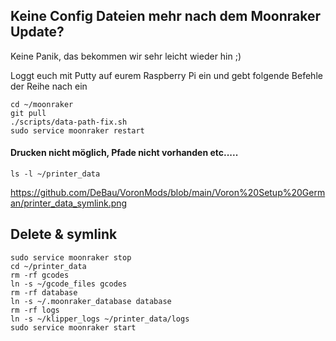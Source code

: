 
## Keine Config Dateien mehr nach dem Moonraker Update?

Keine Panik, das bekommen wir sehr leicht wieder hin ;)

Loggt euch mit Putty auf eurem Raspberry Pi ein und gebt folgende Befehle der Reihe nach ein

```
cd ~/moonraker
git pull
./scripts/data-path-fix.sh
sudo service moonraker restart
```



#### Drucken nicht möglich, Pfade nicht vorhanden etc.....

```
ls -l ~/printer_data
```
https://github.com/DeBau/VoronMods/blob/main/Voron%20Setup%20German/printer_data_symlink.png

Delete & symlink
----------------
```
sudo service moonraker stop
cd ~/printer_data
rm -rf gcodes
ln -s ~/gcode_files gcodes
rm -rf database
ln -s ~/.moonraker_database database
rm -rf logs
ln -s ~/klipper_logs ~/printer_data/logs
sudo service moonraker start
```

